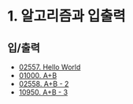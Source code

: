 # 1. 알고리즘과 입출력

## 입/출력
- [02557. Hello World](https://github.com/jaehui327/CPlusAlgorithm/blob/master/CHAPTER1/2557_HelloWorld.cpp)
- [01000. A+B](https://github.com/jaehui327/CPlusAlgorithm/blob/master/CHAPTER1/1000_A+B.cpp)
- [02558. A+B - 2](https://github.com/jaehui327/CPlusAlgorithm/blob/master/CHAPTER1/2558_A+B-2.cpp)
- [10950. A+B - 3](https://github.com/jaehui327/CPlusAlgorithm/blob/master/CHAPTER1/10950_A+B-3.cpp)